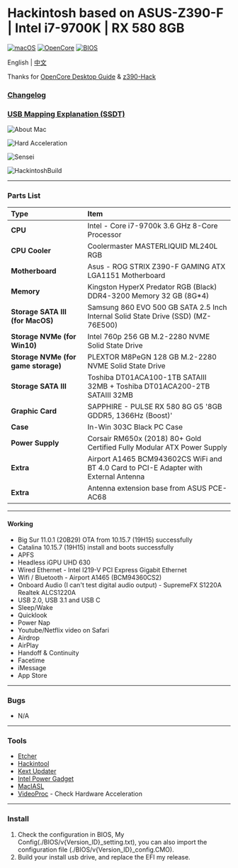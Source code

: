 # Hackintosh based on ASUS-Z390-F | Intel i7-9700K | RX 580 8GB
[![macOS](https://img.shields.io/badge/macOS-11.0.1-orange)](https://www.apple.com/macos/catalina/)
[![OpenCore](https://img.shields.io/badge/Opencore-0.6.3-yellow)](https://github.com/acidanthera/OpenCorePkg)
[![BIOS](https://img.shields.io/badge/BIOS-v1502-brightgreen)](https://www.asus.com/tw/Motherboards/ROG-STRIX-Z390-F-GAMING/HelpDesk_BIOS/)

English | [中文](./README_cht.md)

Thanks for [OpenCore Desktop Guide](https://dortania.github.io/OpenCore-Install-Guide/config.plist/coffee-lake.html) & [z390-Hack](https://github.com/leto1210/z390-Hack)

### [Changelog](./changelog.md)

### [USB Mapping Explanation (SSDT)](./USB_Mapping.md)

![About Mac](./Images/AboutMac_11.0.1.png)

![Hard Acceleration](./Images/VideoProc_11.0.1.png)

![Sensei](./Images/Sensei_11.0.1.png)

![HackintoshBuild](./Images/HackintoshBuild_11.0.1.png)

---
### Parts List
Type|Item
:----|:----
**CPU** | Intel - Core i7-9700k 3.6 GHz 8-Core Processor
**CPU Cooler** | Coolermaster MASTERLIQUID ML240L RGB
**Motherboard** | Asus - ROG STRIX Z390-F GAMING ATX LGA1151 Motherboard
**Memory** | Kingston HyperX Predator RGB (Black) DDR4-3200 Memory 32 GB (8G*4)
**Storage SATA III (for MacOS)** | Samsung 860 EVO 500 GB SATA 2.5 Inch Internal Solid State Drive (SSD) (MZ-76E500)
**Storage NVMe (for Win10)** | Intel 760p 256 GB M.2-2280 NVME Solid State Drive
**Storage NVMe (for game storage)** | PLEXTOR M8PeGN 128 GB M.2-2280 NVME Solid State Drive
**Storage SATA III** | Toshiba DT01ACA100-1TB SATAIII 32MB + Toshiba DT01ACA200-2TB SATAIII 32MB
**Graphic Card** | SAPPHIRE - PULSE RX 580 8G G5 '8GB GDDR5, 1366Hz (Boost)'
**Case** | In-Win 303C Black PC Case
**Power Supply** | Corsair RM650x (2018) 80+ Gold Certified Fully Modular ATX Power Supply
**Extra** | Airport A1465 BCM943602CS WiFi and BT 4.0 Card to PCI-E Adapter with External Antenna
**Extra** | Antenna extension base from ASUS PCE-AC68
---
#### Working
* Big Sur 11.0.1 (20B29) OTA from 10.15.7 (19H15) successfully
* Catalina 10.15.7 (19H15) install and boots successfully
* APFS
* Headless iGPU UHD 630
* Wired Ethernet - Intel I219-V PCI Express Gigabit Ethernet
* Wifi / Bluetooth - Airport A1465 (BCM94360CS2)
* Onboard Audio (I can't test digital audio output) - SupremeFX S1220A Realtek ALCS1220A
* USB 2.0, USB 3.1 and USB C
* Sleep/Wake
* Quicklook
* Power Nap
* Youtube/Netflix video on Safari
* Airdrop
* AirPlay
* Handoff & Continuity
* Facetime
* iMessage
* App Store
---
### Bugs
* N/A
---
### Tools
* [Etcher](https://www.balena.io/etcher/)
* [Hackintool](http://headsoft.com.au/download/mac/Hackintool.zip)
* [Kext Updater](https://www.kextupdater.de/)
* [Intel Power Gadget](https://software.intel.com/en-us/articles/intel-power-gadget)
* [MacIASL](http://sourceforge.net/projects/maciasl)
* [VideoProc](https://www.videoproc.com/) - Check Hardware Acceleration
---
### Install
1. Check the configuration in BIOS, My Config(./BIOS/v{Version_ID}_setting.txt), 
   you can also import the configuration file (./BIOS/v{Version_ID}_config.CMO).
2. Build your install usb drive, and replace the EFI my release.
